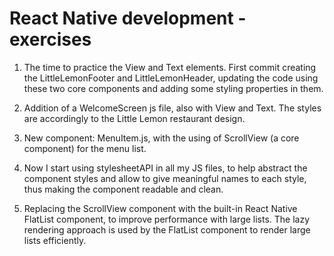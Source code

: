 # React Native development - exercises

1. The time to practice the View and Text elements. First commit creating the LittleLemonFooter and LittleLemonHeader, updating the code using these two core components and adding some styling properties in them.

2. Addition of a WelcomeScreen js file, also with View and Text. The styles are accordingly to the Little Lemon restaurant design.

3. New component: MenuItem.js, with the using of ScrollView (a core component) for the menu list.

4. Now I start using stylesheetAPI in all my JS files, to help abstract the component styles and allow to give meaningful names to each style, thus making the component readable and clean.

5. Replacing the ScrollView component with the built-in React Native FlatList component, to improve performance with large lists. The lazy rendering approach is used by the FlatList component to render large lists efficiently.
